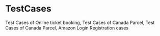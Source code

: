 # TestCases
Test Cases of Online ticket booking,
Test Cases of Canada Parcel,
Test Cases of Canada Parcel,
Amazon Login Registration cases
